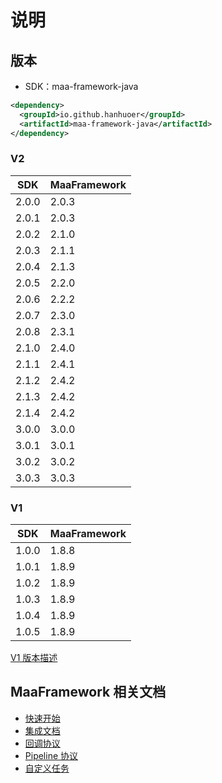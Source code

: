说明
===

## 版本

- SDK：maa-framework-java

```xml
<dependency>
  <groupId>io.github.hanhuoer</groupId>
  <artifactId>maa-framework-java</artifactId>
</dependency>
```

### V2

| SDK   | MaaFramework |
|-------|--------------|
| 2.0.0 | 2.0.3        |
| 2.0.1 | 2.0.3        |
| 2.0.2 | 2.1.0        |
| 2.0.3 | 2.1.1        |
| 2.0.4 | 2.1.3        |
| 2.0.5 | 2.2.0        |
| 2.0.6 | 2.2.2        |
| 2.0.7 | 2.3.0        |
| 2.0.8 | 2.3.1        |
| 2.1.0 | 2.4.0        |
| 2.1.1 | 2.4.1        |
| 2.1.2 | 2.4.2        |
| 2.1.3 | 2.4.2        |
| 2.1.4 | 2.4.2        |
| 3.0.0 | 3.0.0        |
| 3.0.1 | 3.0.1        |
| 3.0.2 | 3.0.2        |
| 3.0.3 | 3.0.3        |

### V1

| SDK   | MaaFramework |
|-------|--------------|
| 1.0.0 | 1.8.8        |
| 1.0.1 | 1.8.9        |
| 1.0.2 | 1.8.9        |
| 1.0.3 | 1.8.9        |
| 1.0.4 | 1.8.9        |
| 1.0.5 | 1.8.9        |

[V1 版本描述](https://github.com/hanhuoer/maa-framework-java/blob/v1/docs/README.md)

## MaaFramework 相关文档

- [快速开始](https://github.com/MaaXYZ/MaaFramework/blob/main/docs/zh_cn/1.1-快速开始.md)
- [集成文档](https://github.com/MaaXYZ/MaaFramework/blob/main/docs/zh_cn/2.1-集成文档.md)
- [回调协议](https://github.com/MaaXYZ/MaaFramework/blob/main/docs/zh_cn/2.2-回调协议.md)
- [Pipeline 协议](https://github.com/MaaXYZ/MaaFramework/blob/main/docs/zh_cn/3.1-任务流水线协议.md)
- [自定义任务](https://github.com/MaaXYZ/MaaFramework/blob/main/docs/zh_cn/2.3-自定义任务.md)



